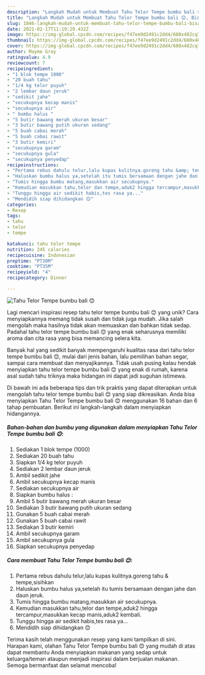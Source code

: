 ```yaml
---
description: "Langkah Mudah untuk Membuat Tahu Telor Tempe bumbu bali 😊, Bisa Manjain Lidah"
title: "Langkah Mudah untuk Membuat Tahu Telor Tempe bumbu bali 😊, Bisa Manjain Lidah"
slug: 1846-langkah-mudah-untuk-membuat-tahu-telor-tempe-bumbu-bali-bisa-manjain-lidah
date: 2021-02-17T11:19:29.432Z
image: https://img-global.cpcdn.com/recipes/f47ee9d2491c2dd4/680x482cq70/tahu-telor-tempe-bumbu-bali-foto-resep-utama.jpg
thumbnail: https://img-global.cpcdn.com/recipes/f47ee9d2491c2dd4/680x482cq70/tahu-telor-tempe-bumbu-bali-foto-resep-utama.jpg
cover: https://img-global.cpcdn.com/recipes/f47ee9d2491c2dd4/680x482cq70/tahu-telor-tempe-bumbu-bali-foto-resep-utama.jpg
author: Mayme Gray
ratingvalue: 4.9
reviewcount: 7
recipeingredient:
- "1 blok tempe 1000"
- "20 buah tahu"
- "1/4 kg telor puyuh"
- "2 lembar daun jeruk"
- "sedikit jahe"
- "secukupnya kecap manis"
- "secukupnya air"
- " bumbu halus "
- "5 butir bawang merah ukuran besar"
- "3 butir bawang putih ukuran sedang"
- "5 buah cabai merah"
- "5 buah cabai rawit"
- "3 butir kemiri"
- "secukupnya garam"
- "secukupnya gula"
- "secukupnya penyedap"
recipeinstructions:
- "Pertama rebus dahulu telur,lalu kupas kulitnya.goreng tahu &amp; tempe,sisihkan"
- "Haluskan bumbu halus ya,setelah itu tumis bersamaan dengan jahe dan daun jeruk."
- "Tumis hingga bumbu matang,masukkan air secukupnya."
- "Kemudian masukkan tahu,telor dan tempe,aduk2 hingga tercampur,masukkan kecap manis,aduk2 kembali."
- "Tunggu hingga air sedikit habis,tes rasa ya..."
- "Mendidih siap dihidangkan 😊"
categories:
- Resep
tags:
- tahu
- telor
- tempe

katakunci: tahu telor tempe 
nutrition: 245 calories
recipecuisine: Indonesian
preptime: "PT30M"
cooktime: "PT35M"
recipeyield: "4"
recipecategory: Dinner

---
```



![Tahu Telor Tempe bumbu bali 😊](https://img-global.cpcdn.com/recipes/f47ee9d2491c2dd4/680x482cq70/tahu-telor-tempe-bumbu-bali-foto-resep-utama.jpg)

Lagi mencari inspirasi resep tahu telor tempe bumbu bali 😊 yang unik? Cara menyiapkannya memang tidak susah dan tidak juga mudah. Jika salah mengolah maka hasilnya tidak akan memuaskan dan bahkan tidak sedap. Padahal tahu telor tempe bumbu bali 😊 yang enak seharusnya memiliki aroma dan cita rasa yang bisa memancing selera kita.

Banyak hal yang sedikit banyak mempengaruhi kualitas rasa dari tahu telor tempe bumbu bali 😊, mulai dari jenis bahan, lalu pemilihan bahan segar, sampai cara membuat dan menyajikannya. Tidak usah pusing kalau hendak menyiapkan tahu telor tempe bumbu bali 😊 yang enak di rumah, karena asal sudah tahu triknya maka hidangan ini dapat jadi suguhan istimewa.




Di bawah ini ada beberapa tips dan trik praktis yang dapat diterapkan untuk mengolah tahu telor tempe bumbu bali 😊 yang siap dikreasikan. Anda bisa menyiapkan Tahu Telor Tempe bumbu bali 😊 menggunakan 16 bahan dan 6 tahap pembuatan. Berikut ini langkah-langkah dalam menyiapkan hidangannya.

<!--inarticleads1-->

##### Bahan-bahan dan bumbu yang digunakan dalam menyiapkan Tahu Telor Tempe bumbu bali 😊:

1. Sediakan 1 blok tempe (1000)
1. Sediakan 20 buah tahu
1. Siapkan 1/4 kg telor puyuh
1. Sediakan 2 lembar daun jeruk
1. Ambil sedikit jahe
1. Ambil secukupnya kecap manis
1. Sediakan secukupnya air
1. Siapkan  bumbu halus :
1. Ambil 5 butir bawang merah ukuran besar
1. Sediakan 3 butir bawang putih ukuran sedang
1. Gunakan 5 buah cabai merah
1. Gunakan 5 buah cabai rawit
1. Sediakan 3 butir kemiri
1. Ambil secukupnya garam
1. Ambil secukupnya gula
1. Siapkan secukupnya penyedap




<!--inarticleads2-->

##### Cara membuat Tahu Telor Tempe bumbu bali 😊:

1. Pertama rebus dahulu telur,lalu kupas kulitnya.goreng tahu &amp; tempe,sisihkan
1. Haluskan bumbu halus ya,setelah itu tumis bersamaan dengan jahe dan daun jeruk.
1. Tumis hingga bumbu matang,masukkan air secukupnya.
1. Kemudian masukkan tahu,telor dan tempe,aduk2 hingga tercampur,masukkan kecap manis,aduk2 kembali.
1. Tunggu hingga air sedikit habis,tes rasa ya...
1. Mendidih siap dihidangkan 😊




Terima kasih telah menggunakan resep yang kami tampilkan di sini. Harapan kami, olahan Tahu Telor Tempe bumbu bali 😊 yang mudah di atas dapat membantu Anda menyiapkan makanan yang sedap untuk keluarga/teman ataupun menjadi inspirasi dalam berjualan makanan. Semoga bermanfaat dan selamat mencoba!
